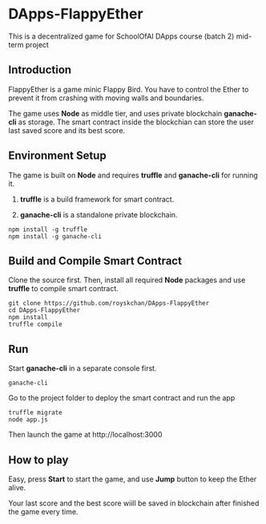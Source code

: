 # DApps-FlappyEther
This is a decentralized game for SchoolOfAI DApps course (batch 2) mid-term project

## Introduction
FlappyEther is a game minic Flappy Bird. You have to control the Ether to prevent it from crashing with moving walls and boundaries.

The game uses **Node** as middle tier, and uses private blockchain **ganache-cli** as storage. The smart contract inside the blockchian can store the user last saved score and its best score.

## Environment Setup
The game is built on **Node** and requires **truffle**  and **ganache-cli** for running it. 

1) **truffle** is a build framework for smart contract.

2) **ganache-cli** is a standalone private blockchain.

```
npm install -g truffle
npm install -g ganache-cli
```
## Build and Compile Smart Contract
Clone the source first. Then, install all required **Node** packages and use **truffle** to compile smart contract. 

```
git clone https://github.com/royskchan/DApps-FlappyEther
cd DApps-FlappyEther
npm install
truffle compile
```
## Run
Start **ganache-cli** in a separate console first.

```
ganache-cli
```
Go to the project folder to deploy the smart contract and run the app

```
truffle migrate
node app.js
```
Then launch the game at http://localhost:3000 

## How to play
Easy, press **Start** to start the game, and use **Jump** button to keep the Ether alive. 

Your last score and the best score wiill be saved in blockchain after finished the game every time.
